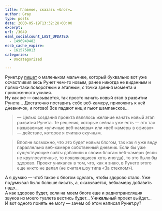 ```yaml
---
title: Главное, сказать «блог»…
author: Gray
type: posts
date: 2003-05-19T13:32:28+00:00
excerpt:
url: /3049
esml_socialcount_LAST_UPDATED:
  - 1496949482
essb_cache_expire:
  - 1615758013
categories:
  - Uncategorized

---
```








Рунет.ру <a href="http://runet.ru/analitika/3040.html" target="_blank">пишет</a> о маленьком мальчике, который буквально вот уже осчастливил весь Рунет чем-то новым, ранее никогда не виданным и прямо-таки поворотным и этапным, с точки зрения момента и приложенного усилия.  
Ну как же &#8212; оказывается, так просто начать новый этап в развитии Рунета&#8230; Достаточно поставить себе веб-камеру, приложить к ней дневничок, и готово! Все падают ниц и пьют шампанское&#8230;

> &#8212; Целью создания проекта являлось желание начать новый этап развития Рунета. Те решения, которые сейчас уже есть &#8212; это так называемые &#171;уличные веб-камеры&#187; или &#171;веб-камеры в офисах&#187; &#8212; действие, которое я считаю скучным. 



> Вполне возможно, что это будет новым блогом, так как я уже веду параллельно веб-камере собственный дневник. Если бы уже существующие сайты добавили к своим блогам веб-камеры (если не круглосуточные, то появляющиеся хоть иногда), то это было бы здорово. Проект уникален в том, что, как я знаю, в Рунете этого еще никто не делал (не считая шоу типа &#171;За стеклом&#187;). 

А я думаю &#8212; чтоб такое с блогом сделать, чтобы здорово стало. Уже подумывал было больше писать, а, оказывается, вебкамеру добавить надо&#8230;  
А как здорово будет, если на моем блоге еще и радиотрансляция звуков из моего туалета вестись будет&#8230; Уни**кал**ьный проект выйдет&#8230;  
И вот одного понять не могу &#8212; зачем об этом написал Рунет.ру?